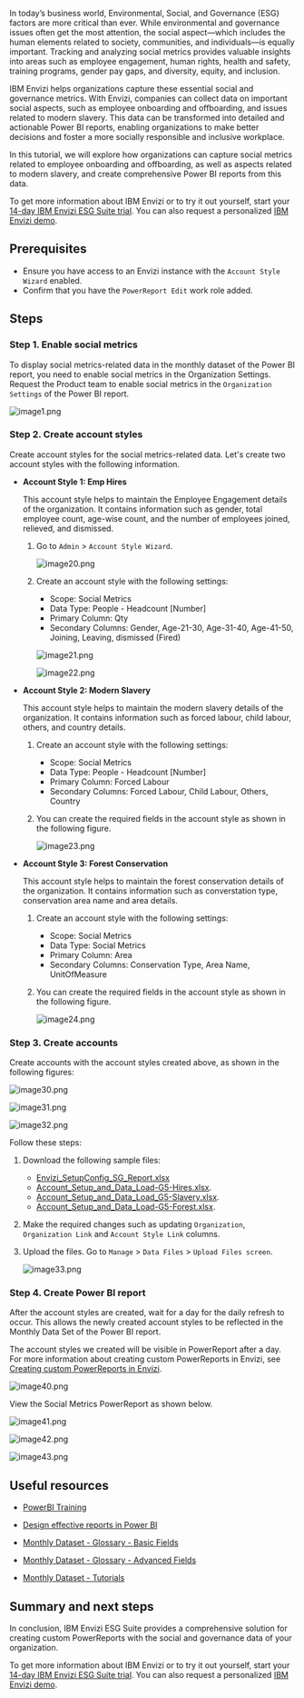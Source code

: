 In today’s business world, Environmental, Social, and Governance (ESG) factors are more critical than ever. While environmental and governance issues often get the most attention, the social aspect—which includes the human elements related to society, communities, and individuals—is equally important. Tracking and analyzing social metrics provides valuable insights into areas such as employee engagement, human rights, health and safety, training programs, gender pay gaps, and diversity, equity, and inclusion.

IBM Envizi helps organizations capture these essential social and governance metrics. With Envizi, companies can collect data on important social aspects, such as employee onboarding and offboarding, and issues related to modern slavery. This data can be transformed into detailed and actionable Power BI reports, enabling organizations to make better decisions and foster a more socially responsible and inclusive workplace.

In this tutorial, we will explore how organizations can capture social metrics related to employee onboarding and offboarding, as well as aspects related to modern slavery, and create comprehensive Power BI reports from this data.

To get more information about IBM Envizi or to try it out yourself, start your [14-day IBM Envizi ESG Suite trial](https://www.ibm.com/account/reg/us-en/signup?utm_source=skills_network&utm_content=in_lab_content_link&utm_id=Lab-504&formid=urx-51938&cm_sp=ibmdev-_-developer-_-trial). You can also request a personalized [IBM Envizi demo](https://www.ibm.com/account/reg/us-en/signup?utm_source=skills_network&utm_content=in_lab_content_link&utm_id=Lab-504&formid=DEMO-envizi&cm_sp=ibmdev-_-developer-_-trial).

## Prerequisites

- Ensure you have access to an Envizi instance with the `Account Style Wizard` enabled.
- Confirm that you have the `PowerReport Edit` work role added.

## Steps

### Step 1. Enable social metrics

To display social metrics-related data in the monthly dataset of the Power BI report, you need to enable social metrics in the Organization Settings. Request the Product team to enable social metrics in the `Organization Settings` of the Power BI report.

![image1.png](https://cf-courses-data.s3.us.cloud-object-storage.appdomain.cloud/vDFpeTamx8NGvjAaby3GwQ/image1.png)

### Step 2. Create account styles

Create account styles for the social metrics-related data. Let's create two account styles with the following information.

- **Account Style 1: Emp Hires**

	This account style helps to maintain the Employee Engagement details of the organization. It contains information such as gender, total employee count, age-wise count, and the number of employees joined, relieved, and dismissed.

  1. Go to `Admin` > `Account Style Wizard`.

     ![image20.png](https://cf-courses-data.s3.us.cloud-object-storage.appdomain.cloud/k_RQ5oOwKrXh3VWHZc5b7Q/image20.png)

  2. Create an account style with the following settings:

		- Scope: Social Metrics
		- Data Type: People - Headcount [Number]
		- Primary Column: Qty
		- Secondary Columns: Gender, Age-21-30, Age-31-40, Age-41-50, Joining, Leaving, dismissed (Fired)

	 ![image21.png](https://cf-courses-data.s3.us.cloud-object-storage.appdomain.cloud/qb7QQfCY6d7RiQJ5N2UVXw/image21.png)

     ![image22.png](https://cf-courses-data.s3.us.cloud-object-storage.appdomain.cloud/fLvNqyX7pSWr7wlApCcXCA/image22.png)


- **Account Style 2: Modern Slavery**

	This account style helps to maintain the modern slavery details of the organization. It contains information such as forced labour, child labour, others, and country details.

   1. Create an account style with the following settings:

		- Scope: Social Metrics
		- Data Type: People - Headcount [Number]
		- Primary Column: Forced Labour
		- Secondary Columns: Forced Labour, Child Labour, Others, Country

   2. You can create the required fields in the account style as shown in the following figure.

   	  ![image23.png](https://cf-courses-data.s3.us.cloud-object-storage.appdomain.cloud/caXy0al2aKoLfpDsVMDxAg/image23.png)

- **Account Style 3: Forest Conservation**

	This account style helps to maintain the forest conservation details of the organization. It contains information such as converstation type, conservation area name and area details.

   1. Create an account style with the following settings:

		- Scope: Social Metrics
		- Data Type: Social Metrics
		- Primary Column: Area
		- Secondary Columns: Conservation Type, Area Name, UnitOfMeasure

   2. You can create the required fields in the account style as shown in the following figure.

   	  ![image24.png](https://cf-courses-data.s3.us.cloud-object-storage.appdomain.cloud/caXy0al2aKoLfpDsVMDxAg/image24.png)


### Step 3. Create accounts

Create accounts with the account styles created above, as shown in the following figures:

![image30.png](https://cf-courses-data.s3.us.cloud-object-storage.appdomain.cloud/sanZqTa8xbAMdw-FxLtXDg/image30.png)

![image31.png](https://cf-courses-data.s3.us.cloud-object-storage.appdomain.cloud/QLRDaQldwpumOB56j-gPBg/image31.png)

![image32.png](https://cf-courses-data.s3.us.cloud-object-storage.appdomain.cloud/QLRDaQldwpumOB56j-gPBg/image32.png)


Follow these steps:

1. Download the following sample files:

	- [Envizi_SetupConfig_SG_Report.xlsx](https://cf-courses-data.s3.us.cloud-object-storage.appdomain.cloud/nYync-XLp7iSxTORMYctew/Envizi-SetupConfig-SG-Report.xlsx  "Envizi_SetupConfig_SG_Report.xlsx") 
	- [Account_Setup_and_Data_Load-G5-Hires.xlsx](https://cf-courses-data.s3.us.cloud-object-storage.appdomain.cloud/YwuvwsVjxicrCCt_bBP7Tg/Account-Setup-and-Data-Load-G5-Hires.xlsx "Account_Setup_and_Data_Load-G5-Hires.xlsx").
	- [Account_Setup_and_Data_Load_G5-Slavery.xlsx](https://cf-courses-data.s3.us.cloud-object-storage.appdomain.cloud/BTgSq_Vg5aETQoSOMJxJZQ/Account-Setup-and-Data-Load-G5-Slavery.xlsx "Account_Setup_and_Data_Load_G5-Slavery.xlsx").
	- [Account_Setup_and_Data_Load-G5-Forest.xlsx](https://cf-courses-data.s3.us.cloud-object-storage.appdomain.cloud/BTgSq_Vg5aETQoSOMJxJZQ/Account_Setup_and_Data_Load-G5-Forest.xlsx "Account_Setup_and_Data_Load-G5-Forest.xlsx").

2. Make the required changes such as updating `Organization`, `Organization Link` and `Account Style Link` columns.

3. Upload the files. Go to `Manage` > `Data Files` > `Upload Files screen`.

	![image33.png](https://cf-courses-data.s3.us.cloud-object-storage.appdomain.cloud/844UX6qQ2oFXpSkPSf5Wpg/image32.png)

### Step 4. Create Power BI report

After the account styles are created, wait for a day for the daily refresh to occur. This allows the newly created account styles to be reflected in the Monthly Data Set of the Power BI report.

The account styles we created will be visible in PowerReport after a day. For more information about creating custom PowerReports in Envizi, see [Creating custom PowerReports in Envizi](https://developer.com/tutorials/awb-create-custom-power-reports-in-envizi/).

![image40.png](https://cf-courses-data.s3.us.cloud-object-storage.appdomain.cloud/C7kNH50tC1pSWOKwE2wLlA/image40.png)

View the Social Metrics PowerReport as shown below.

![image41.png](https://cf-courses-data.s3.us.cloud-object-storage.appdomain.cloud/wF2AQAl6CDoaOpDhAge2FQ/image41.png)

![image42.png](https://cf-courses-data.s3.us.cloud-object-storage.appdomain.cloud/f6_auoedhNd_Y2AbxGREeA/image42.png)

![image43.png](https://cf-courses-data.s3.us.cloud-object-storage.appdomain.cloud/5-WVyCWBwBhKk3My15zYag/image43.png)

## Useful resources

- [PowerBI Training](https://yourlearning.ibm.com/activity/PLAN-8FF21DDE262D?utm_source=skills_network&utm_content=in_lab_content_link&utm_id=Lab-Creating+Custom+Envizi+PowerBI+Report+for+Social+Metrics_v1_1718260961)

- [Design effective reports in Power BI](https://learn.microsoft.com/en-us/collections/o4dhk4z8xpr8q)

- [Monthly Dataset - Glossary - Basic Fields](https://knowledgebase.envizi.com/home/monthly-dataset-glossary)

- [Monthly Dataset - Glossary - Advanced Fields](https://knowledgebase.envizi.com/home/monthly-dataset-glossary-advanced-fields)

- [Monthly Dataset - Tutorials](https://knowledgebase.envizi.com/home/monthly-dataset-tutorials)

## Summary and next steps

In conclusion, IBM Envizi ESG Suite provides a comprehensive solution for creating custom PowerReports with the social and governance data of your organization.

To get more information about IBM Envizi or to try it out yourself, start your [14-day IBM Envizi ESG Suite trial](https://www.ibm.com/account/reg/us-en/signup?utm_source=skills_network&utm_content=in_lab_content_link&utm_id=Lab-504&formid=urx-51938&cm_sp=ibmdev-_-developer-_-trial). You can also request a personalized [IBM Envizi demo](https://www.ibm.com/account/reg/us-en/signup?utm_source=skills_network&utm_content=in_lab_content_link&utm_id=Lab-504&formid=DEMO-envizi&cm_sp=ibmdev-_-developer-_-trial).